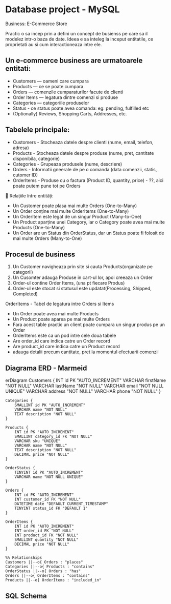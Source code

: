 # Database project - MySQL

Business: E-Commerce Store


Practic o sa incep prin a defini un concept de busienss pe care sa il modelez intr-o baza de date.
Ideea e sa inteleg la inceput entitatile, ce proprietati au si cum interactioneaza intre ele.


## Un e-commerce business are urmatoarele entitati:

- Customers — oameni care cumpara
- Products — ce se poate cumpara 
- Orders — comenzile cumparaturilor facute de clienti
- Order Items — legatura dintre comenzi si produse
- Categories — categoriile produselor
- Status - ce status poate avea comanda: eg: pending, fulfilled etc
- (Optionally) Reviews, Shopping Carts, Addresses, etc.


## Tabelele principale:

- Customers - Stocheaza datele despre clienti (nume, email, telefon, adresa)
- Products - Stocheaza datele despre produse (nume, pret, cantitate disponibila, categorie)
- Categories - Grupeaza produsele (nume, descriere)
- Orders - Informatii gneerale de pe o comanda (data comenzii, statis, cutomer ID)
- OrderItems - Produse cu o factura (Product ID, quantity, price) - ??, aici poate putem pune tot pe Orders


🔗 Relațiile între entități:
- Un Customer poate plasa mai multe Orders (One-to-Many)
- Un Order conține mai multe OrderItems (One-to-Many)
- Un OrderItem este legat de un singur Product (Many-to-One)
- Un Product aparține unei Category, iar o Category poate avea mai multe Products (One-to-Many)
- Un Order are un Status din OrderStatus, dar un Status poate fi folosit de mai multe Orders (Many-to-One)


## Procesul de business

1. Un Customer navigheaza prin site si cauta Products(organizate pe categorii)
2. Un Cusomter adauga Produse in cart-ul lor, apoi creeaza un Order
3. Order-ul contine Order Items, (una pt fiecare Produs)
4. Order-ul este stocat si statusul este updatat(Processing, Shipped, Completed)


OrderItems - Tabel de legatura intre Orders si Items

- Un Order poate avea mai multe Products
- Un Product poate aparea pe mai multe Orders
- Fara acest table practic un client poate cumpara un singur produs pe un Order
- OrderItems este ca un pod intre cele doua tabele
- Are order_id care indica catre un Order record
- Are product_id care indica catre un Product record
- adauga detalii precum cantitate, pret la momentul efectuarii comenzii


## Diagrama ERD - Marmeid

erDiagram
    Customers {
        INT id PK "AUTO_INCREMENT"
        VARCHAR firstName "NOT NULL"
        VARCHAR lastName "NOT NULL"
        VARCHAR email "NOT NULL UNIQUE"
        VARCHAR address "NOT NULL"
        VARCHAR phone "NOT NULL"
    }
    
    Categories {
        SMALLINT id PK "AUTO_INCREMENT"
        VARCHAR name "NOT NULL"
        TEXT description "NOT NULL"
    }
    
    Products {
        INT id PK "AUTO_INCREMENT"
        SMALLINT category_id FK "NOT NULL"
        VARCHAR sku "UNIQUE"
        VARCHAR name "NOT NULL"
        TEXT description "NOT NULL"
        DECIMAL price "NOT NULL"
    }
    
    OrderStatus {
        TINYINT id PK "AUTO_INCREMENT"
        VARCHAR name "NOT NULL UNIQUE"
    }
    
    Orders {
        INT id PK "AUTO_INCREMENT"
        INT customer_id FK "NOT NULL"
        DATETIME date "DEFAULT CURRENT_TIMESTAMP"
        TINYINT status_id FK "DEFAULT 1"
    }
    
    OrderItems {
        INT id PK "AUTO_INCREMENT"
        INT order_id FK "NOT NULL"
        INT product_id FK "NOT NULL"
        SMALLINT quantity "NOT NULL"
        DECIMAL price "NOT NULL"
    }
    
    %% Relationships
    Customers ||--o{ Orders : "places"
    Categories ||--o{ Products : "contains"
    OrderStatus ||--o{ Orders : "has"
    Orders ||--o{ OrderItems : "contains"
    Products ||--o{ OrderItems : "included_in"

## SQL Schema


